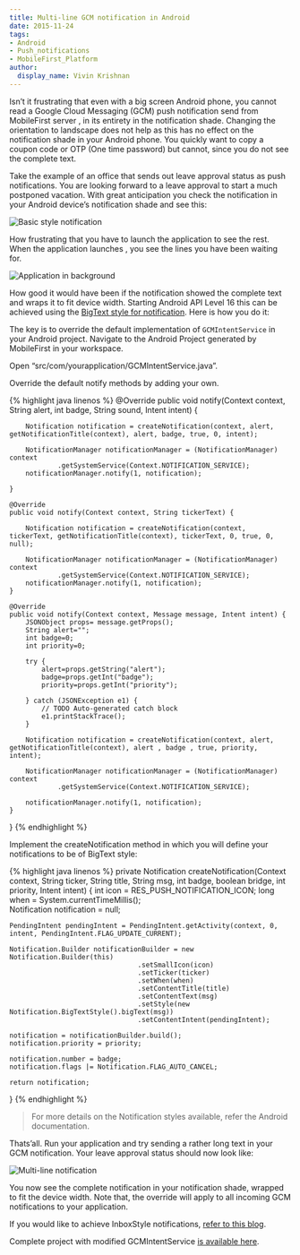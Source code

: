 ```yaml
---
title: Multi-line GCM notification in Android
date: 2015-11-24
tags:
- Android
- Push_notifications
- MobileFirst_Platform
author:
  display_name: Vivin Krishnan
---
```

Isn’t it frustrating that even with a big screen Android phone, you cannot read a Google Cloud Messaging (GCM) push notification send from MobileFirst server , in its entirety in the notification shade. Changing the orientation to landscape does not help as this has no effect on the notification shade in your Android phone. You quickly want to copy a coupon code or OTP (One time password) but cannot, since you do not see the complete text.

Take the example of an office that sends out leave approval status as push notifications. You are looking forward to a leave approval to start a much postponed vacation. With great anticipation you check the notification in your Android device’s notification shade and see this:

![Basic style notification]({{site.baseurl}}/assets/blog/2015-11-24-multi-line-gcm-push-notifications/BasicStyleNotification.png)

How frustrating that you have to launch the application to see the rest. When the application launches , you see the lines you have been waiting for.

![Application in background]({{site.baseurl}}/assets/blog/2015-11-24-multi-line-gcm-push-notifications/ApplicationinForeground.png)

How good it would have been if the notification showed the complete text and wraps it to fit device width. Starting Android API Level 16 this can be achieved using the [BigText style for notification](http://developer.android.com/reference/android/app/Notification.BigTextStyle.html). Here is how you do it:

The key is to override the default implementation of <code>GCMIntentService</code> in your Android project. Navigate to the Android Project generated by MobileFirst in your workspace.

Open “src/com/yourapplication/GCMIntentService.java”.

Override the default notify methods by adding your own.

{% highlight java linenos %}
@Override
    public void notify(Context context, String alert, int badge, String sound,
            Intent intent) {
         
        Notification notification = createNotification(context, alert, getNotificationTitle(context), alert, badge, true, 0, intent);
         
        NotificationManager notificationManager = (NotificationManager) context
                .getSystemService(Context.NOTIFICATION_SERVICE);
        notificationManager.notify(1, notification);   
         
    }
 
    @Override
    public void notify(Context context, String tickerText) {
         
        Notification notification = createNotification(context, tickerText, getNotificationTitle(context), tickerText, 0, true, 0, null);
         
        NotificationManager notificationManager = (NotificationManager) context
                .getSystemService(Context.NOTIFICATION_SERVICE);
        notificationManager.notify(1, notification);
    }
     
    @Override
    public void notify(Context context, Message message, Intent intent) { 
        JSONObject props= message.getProps();
        String alert="";
        int badge=0;
        int priority=0;
         
        try {
            alert=props.getString("alert");
            badge=props.getInt("badge");
            priority=props.getInt("priority");
             
        } catch (JSONException e1) {
            // TODO Auto-generated catch block
            e1.printStackTrace();
        }
         
        Notification notification = createNotification(context, alert, getNotificationTitle(context), alert , badge , true, priority, intent);
         
        NotificationManager notificationManager = (NotificationManager) context
                .getSystemService(Context.NOTIFICATION_SERVICE);
         
        notificationManager.notify(1, notification);
    }
}
{% endhighlight %}

Implement the createNotification method in which you will define your notifications to be of BigText style:

{% highlight java linenos %}
private Notification createNotification(Context context, String ticker, String title, String msg, int badge, boolean bridge, int priority, Intent intent) {
    int icon = RES_PUSH_NOTIFICATION_ICON;
    long when = System.currentTimeMillis();    
    Notification notification = null;
         
    PendingIntent pendingIntent = PendingIntent.getActivity(context, 0, intent, PendingIntent.FLAG_UPDATE_CURRENT);    
     
    Notification.Builder notificationBuilder = new Notification.Builder(this)
                                    .setSmallIcon(icon)
                                    .setTicker(ticker)
                                    .setWhen(when)
                                    .setContentTitle(title)
                                    .setContentText(msg)
                                    .setStyle(new Notification.BigTextStyle().bigText(msg))
                                    .setContentIntent(pendingIntent);
     
    notification = notificationBuilder.build();
    notification.priority = priority;
     
    notification.number = badge;
    notification.flags |= Notification.FLAG_AUTO_CANCEL;
     
    return notification;
}
{% endhighlight %}

> For more details on the Notification styles available, refer the Android documentation.

Thats’all. Run your application and try sending a rather long text in your GCM notification. Your leave approval status should now look like:

![Multi-line notification]({{site.baseurl}}/assets/blog/2015-11-24-multi-line-gcm-push-notifications/MultiLinenotification.png)

You now see the complete notification in your notification shade, wrapped to fit the device width. Note that, the override will apply to all incoming GCM notifications to your application.

If you would like to achieve InboxStyle notifications, [refer to this blog](https://www.ibm.com/developerworks/community/blogs/worklight/entry/inboxstyle_notifications_in_android?lang=en#s-android-gcm-intent-service).

Complete project with modified GCMIntentService [is available here](https://github.com/vivinkrishnan/multi-line-push).